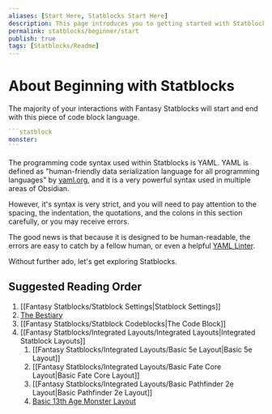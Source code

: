 ```yaml
---
aliases: [Start Here, Statblocks Start Here]
description: This page introduces you to getting started with Statblocks.
permalink: statblocks/beginner/start
publish: true
tags: [Statblocks/Readme]
---
```


# About Beginning with Statblocks

The majority of your interactions with Fantasy Statblocks will start and end with this piece of code block language.

````yaml
```statblock
monster:
```
````

The programming code syntax used within Statblocks is YAML. YAML is defined as "human-friendly data serialization language for all programming languages" by [yaml.org](https://yaml.org), and it is a very powerful syntax used in multiple areas of Obsidian.

However, it's syntax is very strict, and you will need to pay attention to the spacing, the indentation, the quotations, and the colons in this section carefully, or you may receive errors.

The good news is that because it is designed to be human-readable, the errors are easy to catch by a fellow human, or even a helpful [YAML Linter](https://www.yamllint.com).

Without further ado, let's get exploring Statblocks.

## Suggested Reading Order

1. [[Fantasy Statblocks/Statblock Settings|Statblock Settings]]
2. [The Bestiary](Fantasy%20Statblocks/The%20Bestiary.md)
3. [[Fantasy Statblocks/Statblock Codeblocks|The Code Block]]
4. [[Fantasy Statblocks/Integrated Layouts/Integrated Layouts|Integrated Statblock Layouts]]
	1. [[Fantasy Statblocks/Integrated Layouts/Basic 5e Layout|Basic 5e Layout]]
	2. [[Fantasy Statblocks/Integrated Layouts/Basic Fate Core Layout|Basic Fate Core Layout]]
	3. [[Fantasy Statblocks/Integrated Layouts/Basic Pathfinder 2e Layout|Basic Pathfinder 2e Layout]]
	4. [Basic 13th Age Monster Layout](Fantasy%20Statblocks/Integrated%20Layouts/Basic%2013th%20Age%20Monster%20Layout.md)


